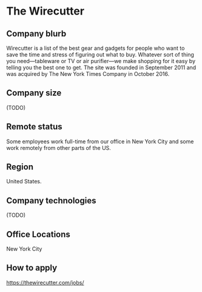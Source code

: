 # The Wirecutter

## Company blurb

Wirecutter is a list of the best gear and gadgets for people who want to save
the time and stress of figuring out what to buy. Whatever sort of thing you
need—tableware or TV or air purifier—we make shopping for it easy by telling
you the best one to get. The site was founded in September 2011 and was
acquired by The New York Times Company in October 2016.

## Company size

(TODO)

## Remote status

Some employees work full-time from our office in New York City and some work
remotely from other parts of the US.

## Region

United States.

## Company technologies

(TODO)

## Office Locations

New York City

## How to apply

https://thewirecutter.com/jobs/
